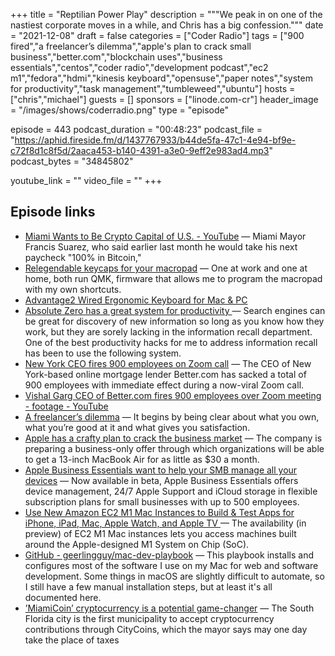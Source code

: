 +++
title = "Reptilian Power Play"
description = """We peak in on one of the nastiest corporate moves in a while, and Chris has a big confession."""
date = "2021-12-08"
draft = false
categories = ["Coder Radio"]
tags = ["900 fired","a freelancer’s dilemma","apple's plan to crack small business","better.com","blockchain uses","business essentials","centos","coder radio","development podcast","ec2 m1","fedora","hdmi","kinesis keyboard","opensuse","paper notes","system for productivity","task management","tumbleweed","ubuntu"]
hosts = ["chris","michael"]
guests = []
sponsors = ["linode.com-cr"]
header_image = "/images/shows/coderradio.png"
type = "episode"

episode = 443
podcast_duration = "00:48:23"
podcast_file = "https://aphid.fireside.fm/d/1437767933/b44de5fa-47c1-4e94-bf9e-c72f8d1c8f5d/2aaca453-b140-4391-a3e0-9eff2e983ad4.mp3"
podcast_bytes = "34845802"

youtube_link = ""
video_file = ""
+++

## Episode links

  * [Miami Wants to Be Crypto Capital of U.S. - YouTube](https://www.youtube.com/watch?v=RTXWUh-dfwk "Miami Wants to Be Crypto Capital of U.S. - YouTube") — Miami Mayor Francis Suarez, who said earlier last month he would take his next paycheck "100% in Bitcoin," 
  * [Relegendable keycaps for your macropad](https://raymii.org/s/blog/Relegendable_keycaps_for_your_macropad.html "Relegendable keycaps for your macropad") — One at work and one at home, both run QMK, firmware that allows me to program the macropad with my own shortcuts.
  * [Advantage2 Wired Ergonomic Keyboard for Mac & PC](https://kinesis-ergo.com/shop/advantage2/ "Advantage2 Wired Ergonomic Keyboard for Mac & PC")
  * [Absolute Zero has a great system for productivity ](https://paste.docs.lol/reader/TappingHotchpot "Absolute Zero has a great system for productivity ") — Search engines can be great for discovery of new information so long as you know how they work, but they are sorely lacking in the information recall department. One of the best productivity hacks for me to address information recall has been to use the following system.
  * [New York CEO fires 900 employees on Zoom call](https://maggrand.com/new-york-ceo-fires-900-employees-on-zoom-call-video/ "New York CEO fires 900 employees on Zoom call") — The CEO of New York-based online mortgage lender Better.com has sacked a total of 900 employees with immediate effect during a now-viral Zoom call.
  * [Vishal Garg CEO of Better.com fires 900 employees over Zoom meeting - footage - YouTube](https://www.youtube.com/watch?v=gpjqbvLkPUw "Vishal Garg CEO of Better.com fires 900 employees over Zoom meeting - footage - YouTube")
  * [A freelancer’s dilemma](https://seths.blog/2021/11/a-freelancers-dilemma/ "A freelancer’s dilemma") — It begins by being clear about what you own, what you’re good at it and what gives you satisfaction.
  * [Apple has a crafty plan to crack the business market](https://www.techradar.com/news/apple-has-a-crafty-plan-to-crack-the-business-market "Apple has a crafty plan to crack the business market") — The company is preparing a business-only offer through which organizations will be able to get a 13-inch MacBook Air for as little as $30 a month.
  * [Apple Business Essentials want to help your SMB manage all your devices](https://www.techradar.com/news/apple-business-essentials-want-to-help-your-smb-manage-all-your-devices "Apple Business Essentials want to help your SMB manage all your devices") — Now available in beta, Apple Business Essentials offers device management, 24/7 Apple Support and iCloud storage in flexible subscription plans for small businesses with up to 500 employees. 
  * [Use New Amazon EC2 M1 Mac Instances to Build & Test Apps for iPhone, iPad, Mac, Apple Watch, and Apple TV ](https://aws.amazon.com/blogs/aws/use-amazon-ec2-m1-mac-instances-to-build-test-macos-ios-ipados-tvos-and-watchos-apps/ "Use New Amazon EC2 M1 Mac Instances to Build & Test Apps for iPhone, iPad, Mac, Apple Watch, and Apple TV ") — The availability (in preview) of EC2 M1 Mac instances lets you access machines built around the Apple-designed M1 System on Chip (SoC). 
  * [GitHub - geerlingguy/mac-dev-playbook](https://github.com/geerlingguy/mac-dev-playbook "GitHub - geerlingguy/mac-dev-playbook") — This playbook installs and configures most of the software I use on my Mac for web and software development. Some things in macOS are slightly difficult to automate, so I still have a few manual installation steps, but at least it's all documented here. 
  * [’MiamiCoin’ cryptocurrency is a potential game-changer](https://www.washingtonpost.com/technology/2021/09/30/crypto-miamicoin/ "’MiamiCoin’ cryptocurrency is a potential game-changer") — The South Florida city is the first municipality to accept cryptocurrency contributions through CityCoins, which the mayor says may one day take the place of taxes

